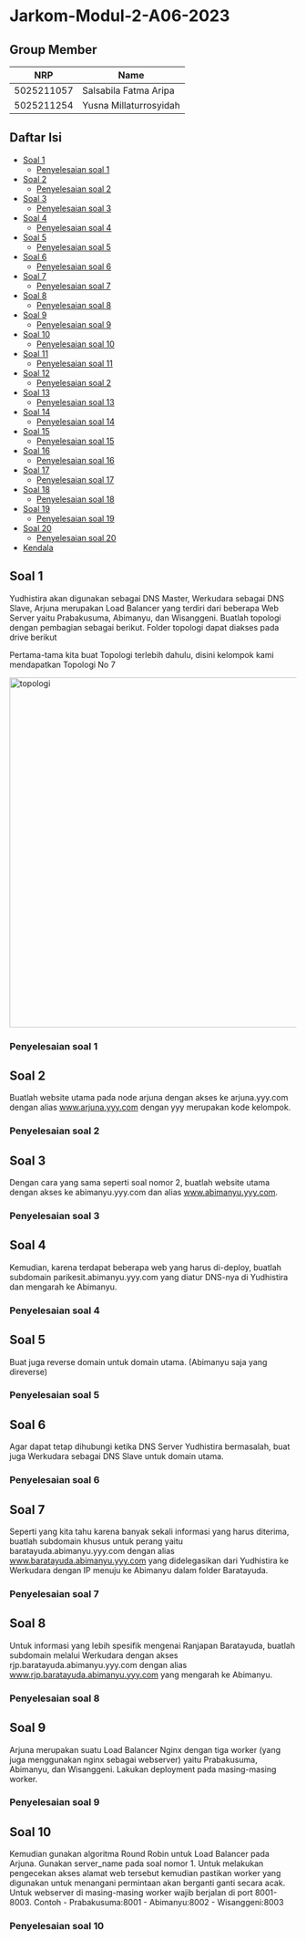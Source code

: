 # Jarkom-Modul-2-A06-2023

## Group Member

| NRP        | Name                        |
| ---------- | --------------------------- |
| 5025211057 | Salsabila Fatma Aripa       |
| 5025211254 | Yusna Millaturrosyidah      |

## Daftar Isi
- [Soal 1](#soal-1)
	- [Penyelesaian soal 1](#penyelesaian-soal-1)
- [Soal 2](#soal-2)
	- [Penyelesaian soal 2](#penyelesaian-soal-2)
- [Soal 3](#soal-3)
	- [Penyelesaian soal 3](#penyelesaian-soal-3)
- [Soal 4](#soal-4)
	- [Penyelesaian soal 4](#penyelesaian-soal-4)
- [Soal 5](#soal-5)
	- [Penyelesaian soal 5](#penyelesaian-soal-5)
- [Soal 6](#soal-6)
	- [Penyelesaian soal 6](#penyelesaian-soal-6)
- [Soal 7](#soal-7)
	- [Penyelesaian soal 7](#penyelesaian-soal-7)
- [Soal 8](#soal-8)
	- [Penyelesaian soal 8](#penyelesaian-soal-8)
- [Soal 9](#soal-9)
	- [Penyelesaian soal 9](#penyelesaian-soal-9)
- [Soal 10](#soal-10)
	- [Penyelesaian soal 10](#penyelesaian-soal-10)
- [Soal 11](#soal-11)
	- [Penyelesaian soal 11](#penyelesaian-soal-11)
- [Soal 12](#soal-12)
	- [Penyelesaian soal 2](#penyelesaian-soal-2)
- [Soal 13](#soal-13)
	- [Penyelesaian soal 13](#penyelesaian-soal-13)
- [Soal 14](#soal-14)
	- [Penyelesaian soal 14](#penyelesaian-soal-14)
- [Soal 15](#soal-15)
	- [Penyelesaian soal 15](#penyelesaian-soal-15)
- [Soal 16](#soal-16)
	- [Penyelesaian soal 16](#penyelesaian-soal-16)
- [Soal 17](#soal-17)
	- [Penyelesaian soal 17](#penyelesaian-soal-17)
- [Soal 18](#soal-18)
	- [Penyelesaian soal 18](#penyelesaian-soal-18)
- [Soal 19](#soal-19)
	- [Penyelesaian soal 19](#penyelesaian-soal-19)
- [Soal 20](#soal-20)
	- [Penyelesaian soal 20](#penyelesaian-soal-20)
- [Kendala](#Kendala)

## Soal 1
Yudhistira akan digunakan sebagai DNS Master, Werkudara sebagai DNS Slave, Arjuna merupakan Load Balancer yang terdiri dari beberapa Web Server yaitu Prabakusuma, Abimanyu, dan Wisanggeni. Buatlah topologi dengan pembagian sebagai berikut. Folder topologi dapat diakses pada drive berikut

Pertama-tama kita buat Topologi terlebih dahulu, disini kelompok kami mendapatkan Topologi No 7 <br />

<img width="614" alt="topologi" src="https://github.com/yusnaaaaa/Jarkom-Modul-2-A06-2023/assets/91377793/7cdd6ebb-6835-4c32-9bae-586fdd0c6627">

### Penyelesaian soal 1

## Soal 2
Buatlah website utama pada node arjuna dengan akses ke arjuna.yyy.com dengan alias www.arjuna.yyy.com dengan yyy merupakan kode kelompok.

### Penyelesaian soal 2

## Soal 3
Dengan cara yang sama seperti soal nomor 2, buatlah website utama dengan akses ke abimanyu.yyy.com dan alias www.abimanyu.yyy.com.

### Penyelesaian soal 3

## Soal 4
Kemudian, karena terdapat beberapa web yang harus di-deploy, buatlah subdomain parikesit.abimanyu.yyy.com yang diatur DNS-nya di Yudhistira dan mengarah ke Abimanyu.

### Penyelesaian soal 4

## Soal 5
Buat juga reverse domain untuk domain utama. (Abimanyu saja yang direverse)

### Penyelesaian soal 5

## Soal 6
Agar dapat tetap dihubungi ketika DNS Server Yudhistira bermasalah, buat juga Werkudara sebagai DNS Slave untuk domain utama.

### Penyelesaian soal 6

## Soal 7
Seperti yang kita tahu karena banyak sekali informasi yang harus diterima, buatlah subdomain khusus untuk perang yaitu baratayuda.abimanyu.yyy.com dengan alias www.baratayuda.abimanyu.yyy.com yang didelegasikan dari Yudhistira ke Werkudara dengan IP menuju ke Abimanyu dalam folder Baratayuda.

### Penyelesaian soal 7

## Soal 8
Untuk informasi yang lebih spesifik mengenai Ranjapan Baratayuda, buatlah subdomain melalui Werkudara dengan akses rjp.baratayuda.abimanyu.yyy.com dengan alias www.rjp.baratayuda.abimanyu.yyy.com yang mengarah ke Abimanyu.

### Penyelesaian soal 8

## Soal 9
Arjuna merupakan suatu Load Balancer Nginx dengan tiga worker (yang juga menggunakan nginx sebagai webserver) yaitu Prabakusuma, Abimanyu, dan Wisanggeni. Lakukan deployment pada masing-masing worker.

### Penyelesaian soal 9

## Soal 10
Kemudian gunakan algoritma Round Robin untuk Load Balancer pada Arjuna. Gunakan server_name pada soal nomor 1. Untuk melakukan pengecekan akses alamat web tersebut kemudian pastikan worker yang digunakan untuk menangani permintaan akan berganti ganti secara acak. Untuk webserver di masing-masing worker wajib berjalan di port 8001-8003. Contoh
    - Prabakusuma:8001
    - Abimanyu:8002
    - Wisanggeni:8003
### Penyelesaian soal 10

